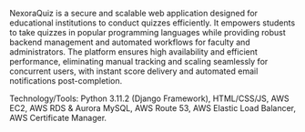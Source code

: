 NexoraQuiz is a secure and scalable web application designed for educational institutions to conduct quizzes efficiently. It empowers students to take quizzes in popular programming languages while providing robust backend management and automated workflows for faculty and administrators. The platform ensures high availability and efficient performance, eliminating manual tracking and scaling seamlessly for concurrent users, with instant score delivery and automated email notifications post-completion.

Technology/Tools: Python 3.11.2 (Django Framework), HTML/CSS/JS, AWS EC2, AWS RDS & Aurora MySQL, AWS Route 53, AWS Elastic Load Balancer, AWS Certificate Manager.
